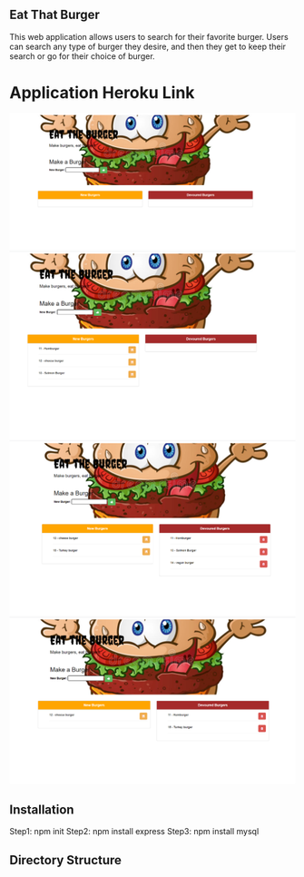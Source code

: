 ## Eat That Burger 

This web application allows users to search for their favorite burger. Users can search any type of burger they desire, and then they get to keep their search or go for their choice of burger. 


# Application Heroku Link

<img src="public/img/Screenshot_1.png" alt="">
<img src="public/img/Screenshot_2.png" alt="">
<img src="public/img/Screenshot_3.png" alt="">
<img src="public/img/Screenshot_4.png" alt="">


## Installation 
Step1: npm init 
Step2: npm install express
Step3: npm install mysql


## Directory Structure 


<img src="img/Screenshot.png" alt="">












